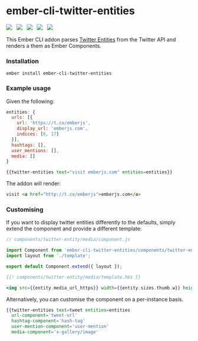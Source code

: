 # ember-cli-twitter-entities

<a href="http://emberobserver.com/addons/ember-cli-twitter-entities"><img src="http://emberobserver.com/badges/ember-cli-twitter-entities.svg"></a> &nbsp; <a href="https://david-dm.org/amk221/ember-cli-twitter-entities#badge-embed"><img src="https://david-dm.org/amk221/ember-cli-twitter-entities.svg"></a> &nbsp; <a href="https://david-dm.org/amk221/ember-cli-twitter-entities#dev-badge-embed"><img src="https://david-dm.org/amk221/ember-cli-twitter-entities/dev-status.svg"></a> &nbsp; <a href="https://codeclimate.com/github/amk221/ember-cli-twitter-entities"><img src="https://codeclimate.com/github/amk221/ember-cli-twitter-entities/badges/gpa.svg" /></a> &nbsp; <a href="http://travis-ci.org/amk221/ember-cli-twitter-entities"><img src="https://travis-ci.org/amk221/ember-cli-twitter-entities.svg?branch=master"></a>

This Ember CLI addon parses [Twitter Entities](https://dev.twitter.com/overview/api/entities-in-twitter-objects) from the Twitter API and renders a them as Ember Components.

### Installation
```
ember install ember-cli-twitter-entities
```

### Example usage

Given the following:

```javascript
entities: {
  urls: [{
    url: 'https://t.co/emberjs',
    display_url: 'emberjs.com',
    indices: [6, 17]
  }],
  hashtags: [],
  user_mentions: [],
  media: []
}
```

```handlebars
{{twitter-entities text="visit emberjs.com" entities=entities}}
```

The addon will render:

```html
visit <a href="http://t.co/emberjs">emberjs.com</a>
```

### Customising

If you want to display twitter entities differently to the defaults, simply extend the component and provide a different template:

```javascript
// components/twitter-entity/media/component.js

import Component from 'ember-cli-twitter-entities/components/twitter-entity/media';
import layout from './template';

export default Component.extend({ layout });
```
```handlebars
{{! components/twitter-entity/media/template.hbs }}

<img src={{entity.media_url_https}} width={{entity.sizes.thumb.w}} height={{entity.sizes.thumb.h}}>
```

Alternatively, you can customise the component on a per-instance basis.

```handlebars
{{twitter-entities text=tweet entities=entities
  url-component='tweet-url'
  hashtag-component='hash-tag'
  user-mention-component='user-mention'
  media-component='x-gallery/image'
```
